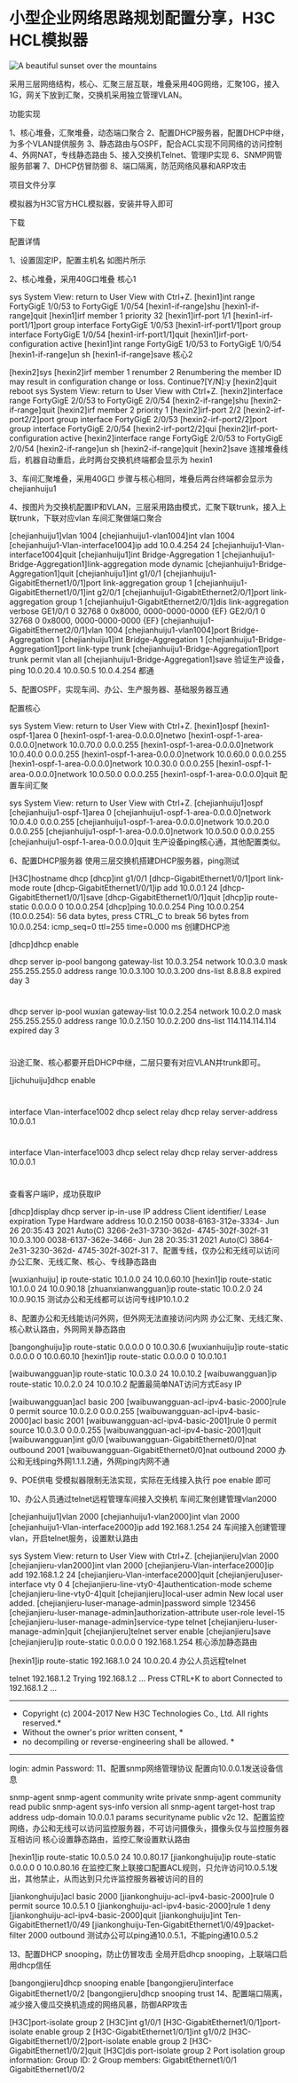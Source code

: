 # 小型企业网络思路规划配置分享，H3C HCL模拟器

![A beautiful sunset over the mountains]([sunset.jpg](https://90apt.com/usr/uploads/2021/06/1617891069.png) "Sunset View")

采用三层网络结构，核心、汇聚三层互联，堆叠采用40G网络，汇聚10G，接入1G，网关下放到汇聚，交换机采用独立管理VLAN。

功能实现

1、核心堆叠，汇聚堆叠，动态端口聚合
2、配置DHCP服务器，配置DHCP中继，为多个VLAN提供服务
3、静态路由与OSPF，配合ACL实现不同网络的访问控制
4、外网NAT，专线静态路由
5、接入交换机Telnet、管理IP实现
6、SNMP网管服务部署
7、DHCP仿冒防御
8、端口隔离，防范网络风暴和ARP攻击

项目文件分享

模拟器为H3C官方HCL模拟器，安装并导入即可

 下载

配置详情

1、设置固定IP，配置主机名
如图片所示

2、核心堆叠，采用40G口堆叠
核心1

<hexin1>sys
System View: return to User View with Ctrl+Z.
[hexin1]int range FortyGigE 1/0/53 to FortyGigE 1/0/54
[hexin1-if-range]shu
[hexin1-if-range]quit
[hexin1]irf member 1 priority 32
[hexin1]irf-port 1/1
[hexin1-irf-port1/1]port group interface FortyGigE 1/0/53
[hexin1-irf-port1/1]port group interface FortyGigE 1/0/54
[hexin1-irf-port1/1]quit
[hexin1]irf-port-configuration active
[hexin1]int range FortyGigE 1/0/53 to FortyGigE 1/0/54
[hexin1-if-range]un sh
[hexin1-if-range]save
核心2

[hexin2]sys
[hexin2]irf member 1 renumber 2
Renumbering the member ID may result in configuration change or loss. Continue?[Y/N]:y
[hexin2]quit
<hexin2>reboot
<hexin2>sys
System View: return to User View with Ctrl+Z.
[hexin2]interface range FortyGigE 2/0/53 to FortyGigE 2/0/54
[hexin2-if-range]shu
[hexin2-if-range]quit
[hexin2]irf member 2 priority 1
[hexin2]irf-port 2/2
[hexin2-irf-port2/2]port group interface FortyGigE 2/0/53
[hexin2-irf-port2/2]port group interface FortyGigE 2/0/54
[hexin2-irf-port2/2]qui
[hexin2]irf-port-configuration  active
[hexin2]interface range FortyGigE 2/0/53 to FortyGigE 2/0/54
[hexin2-if-range]un sh
[hexin2-if-range]quit
[hexin2]save
连接堆叠线后，机器自动重启，此时两台交换机终端都会显示为 hexin1

3、车间汇聚堆叠，采用40G口
步骤与核心相同，堆叠后两台终端都会显示为 chejianhuiju1

4、按图片为交换机配置IP和VLAN，三层采用路由模式，汇聚下联trunk，接入上联trunk，下联对应vlan
车间汇聚做端口聚合

[chejianhuiju1]vlan 1004
[chejianhuiju1-vlan1004]int vlan 1004
[chejianhuiju1-Vlan-interface1004]ip add 10.0.4.254 24
[chejianhuiju1-Vlan-interface1004]quit
[chejianhuiju1]int Bridge-Aggregation 1
[chejianhuiju1-Bridge-Aggregation1]link-aggregation mode dynamic
[chejianhuiju1-Bridge-Aggregation1]quit
[chejianhuiju1]int g1/0/1
[chejianhuiju1-GigabitEthernet1/0/1]port link-aggregation group 1
[chejianhuiju1-GigabitEthernet1/0/1]int g2/0/1
[chejianhuiju1-GigabitEthernet2/0/1]port link-aggregation group 1
[chejianhuiju1-GigabitEthernet2/0/1]dis link-aggregation verbose
  GE1/0/1             0       32768    0         0x8000, 0000-0000-0000 {EF}
  GE2/0/1             0       32768    0         0x8000, 0000-0000-0000 {EF}
[chejianhuiju1-GigabitEthernet2/0/1]vlan 1004
[chejianhuiju1-vlan1004]port Bridge-Aggregation 1
[chejianhuiju1]int Bridge-Aggregation 1
[chejianhuiju1-Bridge-Aggregation1]port link-type trunk
[chejianhuiju1-Bridge-Aggregation1]port trunk permit vlan all
[chejianhuiju1-Bridge-Aggregation1]save
验证生产设备，ping 10.0.20.4 10.0.50.5 10.0.4.254 都通

5、配置OSPF，实现车间、办公、生产服务器、基础服务器互通

配置核心

<hexin1>sys
System View: return to User View with Ctrl+Z.
[hexin1]ospf
[hexin1-ospf-1]area 0
[hexin1-ospf-1-area-0.0.0.0]netwo
[hexin1-ospf-1-area-0.0.0.0]network 10.0.70.0 0.0.0.255
[hexin1-ospf-1-area-0.0.0.0]network 10.0.40.0 0.0.0.255
[hexin1-ospf-1-area-0.0.0.0]network 10.0.60.0 0.0.0.255
[hexin1-ospf-1-area-0.0.0.0]network 10.0.30.0 0.0.0.255
[hexin1-ospf-1-area-0.0.0.0]network 10.0.50.0 0.0.0.255
[hexin1-ospf-1-area-0.0.0.0]quit
配置车间汇聚

<chejianhuiju1>sys
System View: return to User View with Ctrl+Z.
[chejianhuiju1]ospf
[chejianhuiju1-ospf-1]area 0
[chejianhuiju1-ospf-1-area-0.0.0.0]network 10.0.4.0 0.0.0.255
[chejianhuiju1-ospf-1-area-0.0.0.0]network 10.0.20.0 0.0.0.255
[chejianhuiju1-ospf-1-area-0.0.0.0]network 10.0.50.0 0.0.0.255
[chejianhuiju1-ospf-1-area-0.0.0.0]quit
生产设备ping核心通，其他配置类似。

6、配置DHCP服务器
使用三层交换机搭建DHCP服务器，ping测试

[H3C]hostname dhcp
[dhcp]int g1/0/1
[dhcp-GigabitEthernet1/0/1]port link-mode route
[dhcp-GigabitEthernet1/0/1]ip add 10.0.0.1 24
[dhcp-GigabitEthernet1/0/1]save
[dhcp-GigabitEthernet1/0/1]quit
[dhcp]ip route-static 0.0.0.0 0 10.0.0.254
[dhcp]ping 10.0.0.254
Ping 10.0.0.254 (10.0.0.254): 56 data bytes, press CTRL_C to break
56 bytes from 10.0.0.254: icmp_seq=0 ttl=255 time=0.000 ms
创建DHCP池

[dhcp]dhcp enable

dhcp server ip-pool bangong
 gateway-list 10.0.3.254
 network 10.0.3.0 mask 255.255.255.0
 address range 10.0.3.100 10.0.3.200
 dns-list 8.8.8.8
 expired day 3
#
dhcp server ip-pool wuxian
 gateway-list 10.0.2.254
 network 10.0.2.0 mask 255.255.255.0
 address range 10.0.2.150 10.0.2.200
 dns-list 114.114.114.114
 expired day 3
#
沿途汇聚、核心都要开启DHCP中继，二层只要有对应VLAN并trunk即可。

[jichuhuiju]dhcp enable
#
interface Vlan-interface1002
 dhcp select relay
 dhcp relay server-address 10.0.0.1
#
interface Vlan-interface1003
 dhcp select relay
 dhcp relay server-address 10.0.0.1
#
查看客户端IP，成功获取IP

[dhcp]display dhcp server ip-in-use
IP address       Client identifier/    Lease expiration      Type
                 Hardware address
10.0.2.150       0038-6163-312e-3334-  Jun 26 20:35:43 2021  Auto(C)
                 3266-2e31-3730-362d-
                 4745-302f-302f-31
10.0.3.100       0038-6137-362e-3466-  Jun 28 20:35:31 2021  Auto(C)
                 3864-2e31-3230-362d-
                 4745-302f-302f-31
7、配置专线，仅办公和无线可以访问
办公汇聚、无线汇聚、核心、专线静态路由

[wuxianhuiju] ip route-static 10.1.0.0 24 10.0.60.10
[hexin1]ip route-static 10.1.0.0 24 10.0.90.18
[zhuanxianwangguan]ip route-static 10.0.2.0 24 10.0.90.15
测试办公和无线都可以访问专线IP10.1.0.2

8、配置办公和无线能访问外网，但外网无法直接访问内网
办公汇聚、无线汇聚、核心默认路由，外网网关静态路由

[bangonghuiju]ip route-static 0.0.0.0 0 10.0.30.6
[wuxianhuiju]ip route-static 0.0.0.0 0 10.0.60.10
[hexin1]ip route-static 0.0.0.0 0 10.0.10.1

[waibuwangguan]ip route-static 10.0.3.0 24 10.0.10.2
[waibuwangguan]ip route-static 10.0.2.0 24 10.0.10.2
配置最简单NAT访问方式Easy IP

[waibuwangguan]acl basic 200
[waibuwangguan-acl-ipv4-basic-2000]rule 0 permit source 10.0.2.0 0.0.0.255
[waibuwangguan-acl-ipv4-basic-2000]acl basic 2001
[waibuwangguan-acl-ipv4-basic-2001]rule 0 permit source 10.0.3.0 0.0.0.255
[waibuwangguan-acl-ipv4-basic-2001]quit
[waibuwangguan]int g0/0
[waibuwangguan-GigabitEthernet0/0]nat outbound 2001
[waibuwangguan-GigabitEthernet0/0]nat outbound 2000
办公和无线ping外网1.1.1.2通，外网ping内网不通

9、POE供电
受模拟器限制无法实现，实际在无线接入执行 poe enable 即可

10、办公人员通过telnet远程管理车间接入交换机
车间汇聚创建管理vlan2000

[chejianhuiju1]vlan 2000
[chejianhuiju1-vlan2000]int vlan 2000
[chejianhuiju1-Vlan-interface2000]ip add 192.168.1.254 24
车间接入创建管理vlan，开启telnet服务，设置默认路由

<chejianjieru>sys
System View: return to User View with Ctrl+Z.
[chejianjieru]vlan 2000
[chejianjieru-vlan2000]int vlan 2000
[chejianjieru-Vlan-interface2000]ip add 192.168.1.2 24
[chejianjieru-Vlan-interface2000]quit
[chejianjieru]user-interface vty 0 4
[chejianjieru-line-vty0-4]authentication-mode scheme
[chejianjieru-line-vty0-4]quit
[chejianjieru]local-user admin
New local user added.
[chejianjieru-luser-manage-admin]password simple 123456
[chejianjieru-luser-manage-admin]authorization-attribute user-role level-15
[chejianjieru-luser-manage-admin]service-type telnet
[chejianjieru-luser-manage-admin]quit
[chejianjieru]telnet server enable
[chejianjieru]save
[chejianjieru]ip route-static 0.0.0.0 0 192.168.1.254
核心添加静态路由

[hexin1]ip route-static 192.168.1.0 24 10.0.20.4
办公人员远程telnet

<bangonghuiju>telnet 192.168.1.2
Trying 192.168.1.2 ...
Press CTRL+K to abort
Connected to 192.168.1.2 ...

******************************************************************************
* Copyright (c) 2004-2017 New H3C Technologies Co., Ltd. All rights reserved.*
* Without the owner's prior written consent,                                 *
* no decompiling or reverse-engineering shall be allowed.                    *
******************************************************************************

login: admin
Password:
<chejianjieru>
11、配置snmp网络管理协议
配置向10.0.0.1发送设备信息

snmp-agent
snmp-agent community write private
snmp-agent community read public
snmp-agent sys-info version all
snmp-agent target-host trap address udp-domain 10.0.0.1 params securityname public v2c
12、配置监控网络，办公和无线可以访问监控服务器，不可访问摄像头，摄像头仅与监控服务器互相访问
核心设置静态路由，监控汇聚设置默认路由

[hexin1]ip route-static 10.0.5.0 24 10.0.80.17
[jiankonghuiju]ip route-static 0.0.0.0 0 10.0.80.16
在监控汇聚上联接口配置ACL规则，只允许访问10.0.5.1发出，其他禁止，从而达到只允许监控服务器被访问的目的

[jiankonghuiju]acl basic 2000
[jiankonghuiju-acl-ipv4-basic-2000]rule 0 permit source 10.0.5.1 0
[jiankonghuiju-acl-ipv4-basic-2000]rule 1 deny
[jiankonghuiju-acl-ipv4-basic-2000]quit
[jiankonghuiju]int Ten-GigabitEthernet1/0/49
[jiankonghuiju-Ten-GigabitEthernet1/0/49]packet-filter 2000 outbound
测试办公可以ping通10.0.5.1，不能ping通10.0.5.2

13、配置DHCP snooping，防止仿冒攻击
全局开启dhcp snooping，上联端口启用dhcp信任

[bangongjieru]dhcp snooping enable
[bangongjieru]interface GigabitEthernet1/0/2
[bangongjieru]dhcp snooping trust
14、配置端口隔离，减少接入傻瓜交换机造成的网络风暴，防御ARP攻击

[H3C]port-isolate group 2
[H3C]int g1/0/1
[H3C-GigabitEthernet1/0/1]port-isolate enable group 2
[H3C-GigabitEthernet1/0/1]int g1/0/2
[H3C-GigabitEthernet1/0/2]port-isolate enable group 2
[H3C-GigabitEthernet1/0/2]quit
[H3C]dis port-isolate group 2
Port isolation group information:
Group ID: 2
Group members:
GigabitEthernet1/0/1          GigabitEthernet1/0/2

